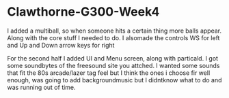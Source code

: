 # Clawthorne-G300-Week4
I added a multiball, so when someone hits a certain thing more balls appear.
Along with the core stuff I needed to do.
I alsomade the controls WS for left and Up and Down arrow keys for right

For the second half I added UI and Menu screen, along with particald. I got some soundbytes of the freesound site you attched. I wanted some sounds that fit the 80s arcade/lazer tag feel but I think the ones i choose fir well enough, was going to add backgroundmusic but I didntknow what to do and was running out of time. 
